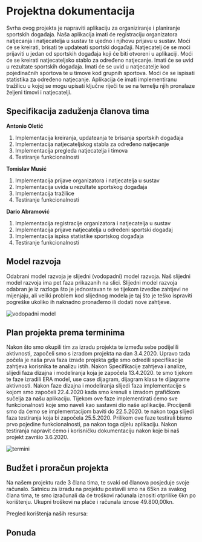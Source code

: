 # Projektna dokumentacija

Svrha ovog projekta je napraviti aplikaciju za organiziranje i planiranje sportskih događaja. Naša aplikacija imati će registraciju organizatora natjecanja i natjecatelja u sustav te ujedno i njihovu prijavu u sustav. Moći će se kreirati, brisati te updateati sportski događaji. Natjecatelj će se moći prijaviti u jedan od sportskih događaja koji će biti otvoreni u aplikaciji. Moći će se kreirati natjecateljsko stablo za određeno natjecanje. Imati će se uvid u rezultate sportskih događaja. Imati će se uvid u natjecatelje kod pojedinačnih sportova te u timove kod grupnih sportova. Moći će se ispisati statistika za određeno natjecanje. Aplikacija će imati implementiranu tražilicu u kojoj se mogu upisati ključne riječi te se na temelju njih pronalaze željeni timovi i natjecatelji. 

## Specifikacija zaduženja članova tima

**Antonio Oletić**
1. Implementacija kreiranja, updateanja te brisanja sportskih događaja 
1. Implementacija natjecateljskog stabla za određeno natjecanje
1. Implementacija pregleda natjecatelja i timova
1. Testiranje funkcionalnosti

 

**Tomislav Musić**
1. Implementacija prijave organizatora i natjecatelja u sustav
1. Implementacija uvida u rezultate sportskog događaja
1. Implementacija tražilice
1. Testiranje funkcionalnosti
 


**Dario Abramović**
1. Implementacija registracije organizatora i natjecatelja u sustav
1. Implementacija prijave natjecatelja u određeni sportski događaj
1. Implementacija ispisa statistike sportskog događaja
1. Testiranje funkcionalnosti


## Model razvoja

Odabrani model razvoja je slijedni (vodopadni) model razvoja. Naš slijedni model razvoja ima pet faza prikazanih na slici. Slijedni model razvoja odabran je iz razloga što je jednostavan te se tijekom izvedbe zahtjevi ne mijenjaju, ali veliki problem kod slijednog modela je taj što je teško ispraviti pogreške ukoliko ih naknadno pronađemo ili dodati nove zahtjeve.

![vodopadni model](https://github.com/foivz/r20--aoletic-tmusic-dabramov1/blob/master/Dijagrami/VodopadniModel.png)

## Plan projekta prema terminima
Nakon što smo okupili tim za izradu projekta te između sebe podijelili aktivnosti, započeli smo s izradom projekta na dan 3.4.2020. Upravo tada počela je naša prva faza izrade projekta gdje smo odredili specifikacije zahtjeva korisnika te analizu istih. Nakon Specifikacije zahtjeva i analize, slijedi faza dizajna i modeliranja koja je započela 13.4.2020. te smo tijekom te faze izradili ERA model, use case dijagram, dijagram klasa te dijagrame aktivnosti. Nakon faze dizajna i modeliranja slijedi faza implementacije s kojom smo započeli 22.4.2020 kada smo krenuli s izradom grafičkom sučelja za našu aplikaciju. Tijekom ove faze implementirati ćemo sve funkcionalnosti koje smo naveli kao sastavni dio naše aplikacije. Procijenili smo da ćemo se implementacijom baviti do 22.5.2020. te nakon toga slijedi faza testiranja koja bi započela 25.5.2020. Prilikom ove faze testirali bismo prvo pojedine funkcionalnosti, pa nakon toga cijelu aplikaciju. Nakon testiranja napravit ćemo i korisničku dokumentaciju nakon koje bi naš projekt završio 3.6.2020.

![termini](https://github.com/foivz/r20--aoletic-tmusic-dabramov1/blob/master/Dijagrami/Termini.PNG)
## Budžet i proračun projekta
Na našem projektu rade 3 člana tima, te svaki od članova posjeduje svoje računalo. Satnicu za izradu na projektu postavili smo na 65kn za svakog člana tima, te smo izračunali da će troškovi računala iznositi otprilike 6kn po korištenju. Ukupni troškovi na plaće i računala iznose 49.800,00kn.



Pregled korištenja naših resursa:



## Ponuda
